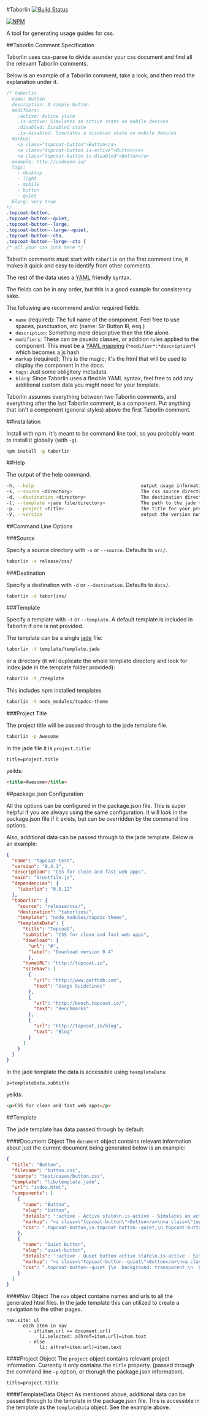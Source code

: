 #Taborlin [![Build Status](https://travis-ci.org/Taborlin/Taborlin.png)](https://travis-ci.org/Taborlin/Taborlin)

[![NPM](https://nodei.co/npm/taborlin.png)](https://nodei.co/npm/taborlin)

A tool for generating usage guides for css.

##Taborlin Comment Specification

Taborlin uses css-parse to divide asunder your css document and find all the relevant Taborlin comments.

Below is an example of a Taborlin comment, take a look, and then read the explanation under it.

```css
/* taborlin
  name: Button
  description: A simple button
  modifiers:
    :active: Active state
    .is-active: Simulates an active state on mobile devices
    :disabled: Disabled state
    .is-disabled: Simulates a disabled state on mobile devices
  markup:
    <a class="topcoat-button">Button</a>
    <a class="topcoat-button is-active">Button</a>
    <a class="topcoat-button is-disabled">Button</a>
  example: http://codepen.io/
  tags:
    - desktop
    - light
    - mobile
    - button
    - quiet
  blarg: very true
*/
.topcoat-button,
.topcoat-button--quiet,
.topcoat-button--large,
.topcoat-button--large--quiet,
.topcoat-button--cta,
.topcoat-button--large--cta {
/* all your css junk here */
```

Taborlin comments must start with `taborlin` on the first comment line, it makes it quick and easy to identify from other comments.

The rest of the data uses a [YAML](http://www.yaml.org/) friendly syntax.

The fields can be in any order, but this is a good example for consistency sake.

The following are recommend and/or required fields:

* `name` (required): The full name of the component.  Feel free to use spaces, punctuation, etc (name: Sir Button III, esq.)
* `description`: Something more descriptive then the title alone.
* `modifiers`: These can be psuedo classes, or addition rules applied to the component. This must be a [YAML mapping](http://yaml4r.sourceforge.net/doc/page/collections_in_yaml.htm) (`*modifier*:*description*`) which becomes a js hash
* `markup` (required): This is the magic; it's the html that will be used to display the component in the docs.
* `tags`: Just some obligitory metadata.
* `blarg`: Since Taborlin uses a flexible YAML syntax, feel free to add any additional custom data you might need for your template.

Taborlin assumes everything between two Taborlin comments, and everything after the last Taborlin comment, is a component.  Put anything that isn't a component (general styles) above the first Taborlin comment.

##Installation

Install with npm.  It's meant to be command line tool, so you probably want to install it globally (with `-g`).

```bash
npm install -g taborlin
```

##Help

The output of the help command.

```bash
-h, --help                                       output usage information
-s, --source <directory>                         The css source directory.
-d, --destination <directory>                    The destination directory where the usage guides will be written.
-t, --template <jade file/directory>             The path to the jade template file.  If it is a directory it will import all the sub files.
-p. --project <title>                            The title for your project.  Defaults to the directory name.
-V, --version                                    output the version number
```

##Command Line Options

###Source

Specify a source directory with `-s` or `--source`.  Defaults to `src/`.

```bash
taborlin -s release/css/
```

###Destination

Specify a destination with `-d` or `--destination`.  Defaults to `docs/`.

```bash
taborlin -d taborlins/
```

###Template

Specify a template with `-t` or `--template`.  A default template is included in Taborlin if one is not provided.

The template can be a single [jade](https://github.com/visionmedia/jade) file:

```bash
taborlin -t template/template.jade
```

or a directory (it will duplicate the whole template directory and look for index.jade in the template folder provided):

```bash
taborlin -t /template
```

This includes npm installed templates

```bash
taborlin -t node_modules/topdoc-theme
```

###Project Title

The project title will be passed through to the jade template file.

```bash
taborlin -p Awesome
```

In the jade file it is `project.title`:

```jade
title=project.title
```
yeilds:
```html
<title>Awesome</title>
```

##package.json Configuration

All the options can be configured in the package.json file.  This is super helpful if you are always using the same configuration.  It will look in the package.json file if it exists, but can be overridden by the command line options.

Also, additional data can be passed through to the jade template.  Below is an example:

```json
{
  "name": "topcoat-test",
  "version": "0.4.1",
  "description": "CSS for clean and fast web apps",
  "main": "Gruntfile.js",
  "dependencies": {
    "taborlin": "0.0.12"
  },
  "taborlin": {
    "source": "release/css/",
    "destination": "taborlins/",
    "template": "node_modules/topdoc-theme",
    "templateData": {
      "title": "Topcoat",
      "subtitle": "CSS for clean and fast web apps",
      "download": {
        "url": "#",
        "label": "Download version 0.4"
        },
      "homeURL": "http://topcoat.io",
      "siteNav": [
        {
          "url": "http://www.garthdb.com", 
          "text": "Usage Guidelines"
        },
        {
          "url": "http://bench.topcoat.io/",
          "text": "Benchmarks"
        },
        {
          "url": "http://topcoat.io/blog",
          "text": "Blog"
        }
      ]
    }
  }
}
```
In the jade template the data is accessible using `tesmplateData`:

```jade
p=templateData.subtitle
```
yeilds:
```html
<p>CSS for clean and fast web apps</p>
```

##Template

The jade template has data passed through by default:

####Document Object
The `document` object contains relevant information about just the current document being generated below is an example:

```json
{
  "title": "Button",
  "filename": "button.css",
  "source": "test/cases/button.css",
  "template": "lib/template.jade",
  "url": "index.html",
  "components": [
    {
      "name": "Button",
      "slug": "button",
      "details": ":active - Active state\n.is-active - Simulates an active state on mobile devices\n:disabled - Disabled state\n.is-disabled - Simulates a disabled state on mobile devices",
      "markup": "<a class=\"topcoat-button\">Button</a>\n<a class=\"topcoat-button is-active\">Button</a>\n<a class=\"topcoat-button is-disabled\">Button</a>",
      "css": ".topcoat-button,\n.topcoat-button--quiet,\n.topcoat-button--large,\n.topcoat-button--large--quiet,\n.topcoat-button--cta,\n.topcoat-button--large--cta {\n  position: relative;\n  display: inline-block;\n  vertical-align: top;\n  -webkit-box-sizing: border-box;\n  -moz-box-sizing: border-box;\n  box-sizing: border-box;\n  -webkit-background-clip: padding;\n  -moz-background-clip: padding;\n  background-clip: padding-box;\n  padding: 0;\n  margin: 0;\n  font: inherit;\n  color: inherit;\n  background: transparent;\n  border: none;\n  cursor: default;\n  -webkit-user-select: none;\n  -moz-user-select: none;\n  -ms-user-select: none;\n  user-select: none;\n  -o-text-overflow: ellipsis;\n  text-overflow: ellipsis;\n  white-space: nowrap;\n  overflow: hidden;\n  padding: 0 1.16rem;\n  font-size: 12px;\n  line-height: 2rem;\n  letter-spacing: 1px;\n  color: #c6c8c8;\n  text-shadow: 0 -1px rgba(0,0,0,0.69);\n  vertical-align: top;\n  background-color: #595b5b;\n  -webkit-box-shadow: inset 0 1px rgba(255,255,255,0.12);\n  box-shadow: inset 0 1px rgba(255,255,255,0.12);\n  border: 1px solid rgba(0,0,0,0.36);\n  -webkit-border-radius: 3px;\n  border-radius: 3px;\n}\n.topcoat-button:active,\n.topcoat-button.is-active,\n.topcoat-button--large:active,\n.topcoat-button--large.is-active {\n  background-color: #404141;\n  -webkit-box-shadow: inset 0 1px rgba(0,0,0,0.18);\n  box-shadow: inset 0 1px rgba(0,0,0,0.18);\n}\n.topcoat-button:disabled,\n.topcoat-button.is-disabled {\n  opacity: 0.3;\n  cursor: default;\n  pointer-events: none;\n}\n"
    },
    {
      "name": "Quiet Button",
      "slug": "quiet-button",
      "details": ":active - Quiet button active state\n.is-active - Simulates active state for a quiet button on touch interfaces\n:disabled - Disabled state\n.is-disabled - Simulates disabled state",
      "markup": "<a class=\"topcoat-button--quiet\">Button</a>\n<a class=\"topcoat-button--quiet is-active\">Button</a>\n<a class=\"topcoat-button--quiet is-disabled\">Button</a>",
      "css": ".topcoat-button--quiet {\n  background: transparent;\n  border: 1px solid transparent;\n  -webkit-box-shadow: none;\n  box-shadow: none;\n}\n.topcoat-button--quiet:active,\n.topcoat-button--quiet.is-active,\n.topcoat-button--large--quiet:active,\n.topcoat-button--large--quiet.is-active {\n  color: #c6c8c8;\n  text-shadow: 0 -1px rgba(0,0,0,0.69);\n  background-color: #404141;\n  border: 1px solid rgba(0,0,0,0.36);\n  -webkit-box-shadow: inset 0 1px rgba(0,0,0,0.18);\n  box-shadow: inset 0 1px rgba(0,0,0,0.18);\n}\n.topcoat-button--quiet:disabled,\n.topcoat-button--quiet.is-disabled {\n  opacity: 0.3;\n  cursor: default;\n  pointer-events: none;\n}\n"
    }
  ]
}
```
####Nav Object
The `nav` object contains names and urls to all the generated html files.  In the jade template this can utilized to create a navigation to the other pages.
```jade
nav.site: ul
	- each item in nav
		- if(item.url == document.url)
			li.selected: a(href=item.url)=item.text
		- else
			li: a(href=item.url)=item.text
```

####Project Object
The `project` object contains relevant project information.  Currently it only contains the `title` property. (passed through the command line `-p` option, or thorugh the package.json information).

```jade
title=project.title
```

####TemplateData Object
As mentioned above, additional data can be passed through to the template in the package.json file.  This is accessible in the template as the `templateData` object.  See the example above.
